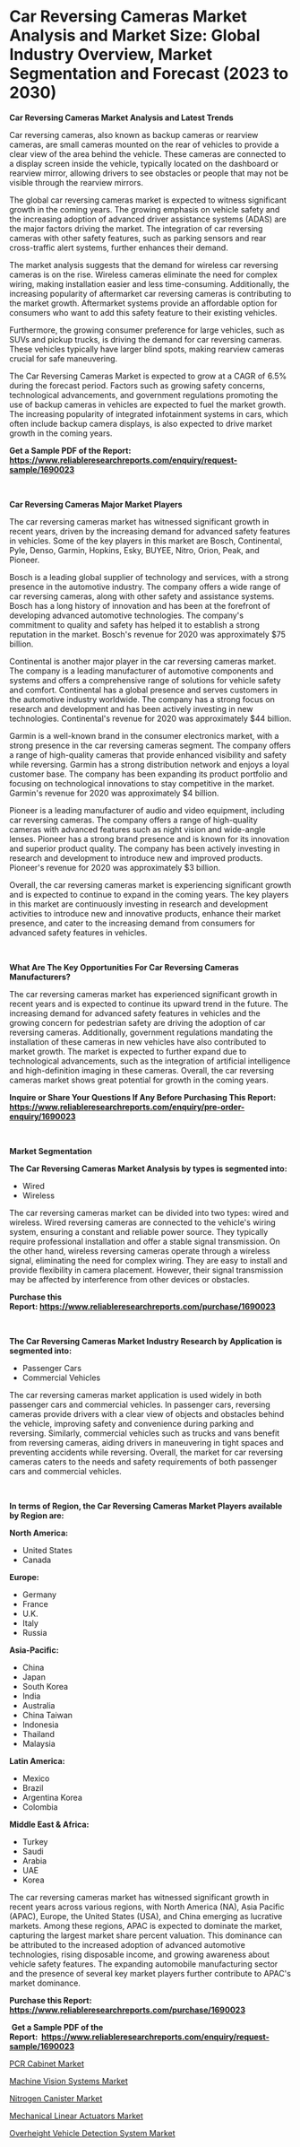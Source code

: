<p><h1>Car Reversing Cameras Market Analysis and Market Size: Global Industry Overview, Market Segmentation and Forecast (2023 to 2030)</h1></p><p><strong>Car Reversing Cameras Market Analysis and Latest Trends</strong></p>
<p><p>Car reversing cameras, also known as backup cameras or rearview cameras, are small cameras mounted on the rear of vehicles to provide a clear view of the area behind the vehicle. These cameras are connected to a display screen inside the vehicle, typically located on the dashboard or rearview mirror, allowing drivers to see obstacles or people that may not be visible through the rearview mirrors.</p><p>The global car reversing cameras market is expected to witness significant growth in the coming years. The growing emphasis on vehicle safety and the increasing adoption of advanced driver assistance systems (ADAS) are the major factors driving the market. The integration of car reversing cameras with other safety features, such as parking sensors and rear cross-traffic alert systems, further enhances their demand.</p><p>The market analysis suggests that the demand for wireless car reversing cameras is on the rise. Wireless cameras eliminate the need for complex wiring, making installation easier and less time-consuming. Additionally, the increasing popularity of aftermarket car reversing cameras is contributing to the market growth. Aftermarket systems provide an affordable option for consumers who want to add this safety feature to their existing vehicles.</p><p>Furthermore, the growing consumer preference for large vehicles, such as SUVs and pickup trucks, is driving the demand for car reversing cameras. These vehicles typically have larger blind spots, making rearview cameras crucial for safe maneuvering.</p><p>The Car Reversing Cameras Market is expected to grow at a CAGR of 6.5% during the forecast period. Factors such as growing safety concerns, technological advancements, and government regulations promoting the use of backup cameras in vehicles are expected to fuel the market growth. The increasing popularity of integrated infotainment systems in cars, which often include backup camera displays, is also expected to drive market growth in the coming years.</p></p>
<p><strong>Get a Sample PDF of the Report:&nbsp; <a href="https://www.reliableresearchreports.com/enquiry/request-sample/1690023">https://www.reliableresearchreports.com/enquiry/request-sample/1690023</a></strong></p>
<p>&nbsp;</p>
<p><strong>Car Reversing Cameras Major Market Players</strong></p>
<p><p>The car reversing cameras market has witnessed significant growth in recent years, driven by the increasing demand for advanced safety features in vehicles. Some of the key players in this market are Bosch, Continental, Pyle, Denso, Garmin, Hopkins, Esky, BUYEE, Nitro, Orion, Peak, and Pioneer. </p><p>Bosch is a leading global supplier of technology and services, with a strong presence in the automotive industry. The company offers a wide range of car reversing cameras, along with other safety and assistance systems. Bosch has a long history of innovation and has been at the forefront of developing advanced automotive technologies. The company's commitment to quality and safety has helped it to establish a strong reputation in the market. Bosch's revenue for 2020 was approximately $75 billion. </p><p>Continental is another major player in the car reversing cameras market. The company is a leading manufacturer of automotive components and systems and offers a comprehensive range of solutions for vehicle safety and comfort. Continental has a global presence and serves customers in the automotive industry worldwide. The company has a strong focus on research and development and has been actively investing in new technologies. Continental's revenue for 2020 was approximately $44 billion.</p><p>Garmin is a well-known brand in the consumer electronics market, with a strong presence in the car reversing cameras segment. The company offers a range of high-quality cameras that provide enhanced visibility and safety while reversing. Garmin has a strong distribution network and enjoys a loyal customer base. The company has been expanding its product portfolio and focusing on technological innovations to stay competitive in the market. Garmin's revenue for 2020 was approximately $4 billion.</p><p>Pioneer is a leading manufacturer of audio and video equipment, including car reversing cameras. The company offers a range of high-quality cameras with advanced features such as night vision and wide-angle lenses. Pioneer has a strong brand presence and is known for its innovation and superior product quality. The company has been actively investing in research and development to introduce new and improved products. Pioneer's revenue for 2020 was approximately $3 billion.</p><p>Overall, the car reversing cameras market is experiencing significant growth and is expected to continue to expand in the coming years. The key players in this market are continuously investing in research and development activities to introduce new and innovative products, enhance their market presence, and cater to the increasing demand from consumers for advanced safety features in vehicles.</p></p>
<p>&nbsp;</p>
<p><strong>What Are The Key Opportunities For Car Reversing Cameras Manufacturers?</strong></p>
<p><p>The car reversing cameras market has experienced significant growth in recent years and is expected to continue its upward trend in the future. The increasing demand for advanced safety features in vehicles and the growing concern for pedestrian safety are driving the adoption of car reversing cameras. Additionally, government regulations mandating the installation of these cameras in new vehicles have also contributed to market growth. The market is expected to further expand due to technological advancements, such as the integration of artificial intelligence and high-definition imaging in these cameras. Overall, the car reversing cameras market shows great potential for growth in the coming years.</p></p>
<p><strong>Inquire or Share Your Questions If Any Before Purchasing This Report: <a href="https://www.reliableresearchreports.com/enquiry/pre-order-enquiry/1690023">https://www.reliableresearchreports.com/enquiry/pre-order-enquiry/1690023</a></strong></p>
<p>&nbsp;</p>
<p><strong>Market Segmentation</strong></p>
<p><strong>The Car Reversing Cameras Market Analysis by types is segmented into:</strong></p>
<p><ul><li>Wired</li><li>Wireless</li></ul></p>
<p><p>The car reversing cameras market can be divided into two types: wired and wireless. Wired reversing cameras are connected to the vehicle's wiring system, ensuring a constant and reliable power source. They typically require professional installation and offer a stable signal transmission. On the other hand, wireless reversing cameras operate through a wireless signal, eliminating the need for complex wiring. They are easy to install and provide flexibility in camera placement. However, their signal transmission may be affected by interference from other devices or obstacles.</p></p>
<p><strong>Purchase this Report:&nbsp;<a href="https://www.reliableresearchreports.com/purchase/1690023">https://www.reliableresearchreports.com/purchase/1690023</a></strong></p>
<p>&nbsp;</p>
<p><strong>The Car Reversing Cameras Market Industry Research by Application is segmented into:</strong></p>
<p><ul><li>Passenger Cars</li><li>Commercial Vehicles</li></ul></p>
<p><p>The car reversing cameras market application is used widely in both passenger cars and commercial vehicles. In passenger cars, reversing cameras provide drivers with a clear view of objects and obstacles behind the vehicle, improving safety and convenience during parking and reversing. Similarly, commercial vehicles such as trucks and vans benefit from reversing cameras, aiding drivers in maneuvering in tight spaces and preventing accidents while reversing. Overall, the market for car reversing cameras caters to the needs and safety requirements of both passenger cars and commercial vehicles.</p></p>
<p>&nbsp;</p>
<p><strong>In terms of Region, the Car Reversing Cameras Market Players available by Region are:</strong></p>
<p>
    <p> <strong> North America: </strong>
        <ul>
            <li>United States</li>
            <li>Canada</li>
        </ul>
        </p> 
    <p> <strong> Europe: </strong>
        <ul>
            <li>Germany</li>
            <li>France</li>
            <li>U.K.</li>
            <li>Italy</li>
            <li>Russia</li>
        </ul>
        </p> 
    <p> <strong> Asia-Pacific: </strong>
        <ul>
            <li>China</li>
            <li>Japan</li>
            <li>South Korea</li>
            <li>India</li>
            <li>Australia</li>
            <li>China Taiwan</li>
            <li>Indonesia</li>
            <li>Thailand</li>
            <li>Malaysia</li>
        </ul>
        </p> 
    <p> <strong> Latin America: </strong>
        <ul>
            <li>Mexico</li>
            <li>Brazil</li>
            <li>Argentina Korea</li>
            <li>Colombia</li>
        </ul>
        </p> 
    <p> <strong> Middle East & Africa: </strong>
        <ul>
            <li>Turkey</li>
            <li>Saudi</li>
            <li>Arabia</li>
            <li>UAE</li>
            <li>Korea</li>
        </ul>
    </p>
    </p>
<p><p>The car reversing cameras market has witnessed significant growth in recent years across various regions, with North America (NA), Asia Pacific (APAC), Europe, the United States (USA), and China emerging as lucrative markets. Among these regions, APAC is expected to dominate the market, capturing the largest market share percent valuation. This dominance can be attributed to the increased adoption of advanced automotive technologies, rising disposable income, and growing awareness about vehicle safety features. The expanding automobile manufacturing sector and the presence of several key market players further contribute to APAC's market dominance.</p></p>
<p><strong>Purchase this Report: <a href="https://www.reliableresearchreports.com/purchase/1690023">https://www.reliableresearchreports.com/purchase/1690023</a></strong></p>
<p>&nbsp;<strong>Get a Sample PDF of the Report:&nbsp;&nbsp;<a href="https://www.reliableresearchreports.com/enquiry/request-sample/1690023">https://www.reliableresearchreports.com/enquiry/request-sample/1690023</a></strong></p>
<p><strong></strong></p>
<p><p><a href="https://www.linkedin.com/pulse/pcr-cabinet-market-size-share-amp-trends-analysis-report-fmx6c/">PCR Cabinet Market</a></p><p><a href="https://medium.com/@shivangi.reportprime/machine-vision-systems-market-outlook-industry-overview-and-forecast-2023-to-2030-1f9fa6708cbb">Machine Vision Systems Market</a></p><p><a href="https://www.linkedin.com/pulse/nitrogen-canister-market-size-growth-forecast-from-2023-hxukc/">Nitrogen Canister Market</a></p><p><a href="https://medium.com/@aniket.reportprime23/mechanical-linear-actuators-market-comprehensive-assessment-by-type-application-and-geography-da2a39e8eab7">Mechanical Linear Actuators Market</a></p><p><a href="https://github.com/RoccoManning/Market-Research-Report-List-2/blob/main/overheight-vehicle-detection-system-market.md">Overheight Vehicle Detection System Market</a></p></p>